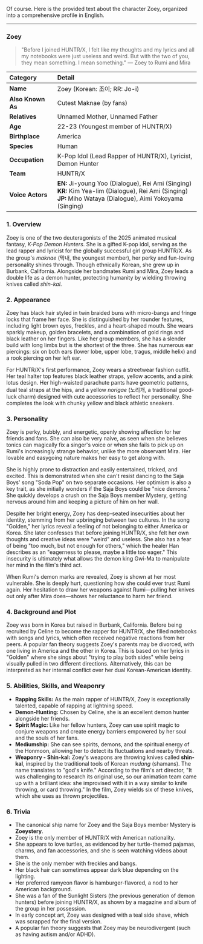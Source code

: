 Of course. Here is the provided text about the character Zoey, organized into a comprehensive profile in English.

---

### **Zoey**

> "Before I joined HUNTR/X, I felt like my thoughts and my lyrics and all my notebooks were just useless and weird. But with the two of you, they mean something. I mean something."
> — Zoey to Rumi and Mira

| Category          | Detail                                                                                                                                                                 |
| :---------------- | :--------------------------------------------------------------------------------------------------------------------------------------------------------------------- |
| **Name**          | Zoey (Korean: 조이; RR: Jo-i)                                                                                                                                          |
| **Also Known As** | Cutest Maknae (by fans)                                                                                                                                                |
| **Relatives**     | Unnamed Mother, Unnamed Father                                                                                                                                         |
| **Age**           | 22-23 (Youngest member of HUNTR/X)                                                                                                                                     |
| **Birthplace**    | America                                                                                                                                                                |
| **Species**       | Human                                                                                                                                                                  |
| **Occupation**    | K-Pop Idol (Lead Rapper of HUNTR/X), Lyricist, Demon Hunter                                                                                                            |
| **Team**          | HUNTR/X                                                                                                                                                                |
| **Voice Actors**  | **EN:** Ji-young Yoo (Dialogue), Rei Ami (Singing) <br> **KR:** Kim Yea-lim (Dialogue), Rei Ami (Singing) <br> **JP:** Miho Wataya (Dialogue), Aimi Yokoyama (Singing) |

### **1. Overview**

Zoey is one of the two deuteragonists of the 2025 animated musical fantasy, _K-Pop Demon Hunters_. She is a gifted K-pop idol, serving as the lead rapper and lyricist for the globally successful girl group HUNTR/X. As the group's _maknae_ (막내, the youngest member), her perky and fun-loving personality shines through. Though ethnically Korean, she grew up in Burbank, California. Alongside her bandmates Rumi and Mira, Zoey leads a double life as a demon hunter, protecting humanity by wielding throwing knives called _shin-kal_.

### **2. Appearance**

Zoey has black hair styled in twin braided buns with micro-bangs and fringe locks that frame her face. She is distinguished by her rounder features, including light brown eyes, freckles, and a heart-shaped mouth. She wears sparkly makeup, golden bracelets, and a combination of gold rings and black leather on her fingers. Like her group members, she has a slender build with long limbs but is the shortest of the three. She has numerous ear piercings: six on both ears (lower lobe, upper lobe, tragus, middle helix) and a rook piercing on her left ear.

For HUNTR/X's first performance, Zoey wears a streetwear fashion outfit. Her teal halter top features black leather straps, yellow accents, and a pink lotus design. Her high-waisted parachute pants have geometric patterns, dual teal straps at the hips, and a yellow _norigae_ (노리개, a traditional good-luck charm) designed with cute accessories to reflect her personality. She completes the look with chunky yellow and black athletic sneakers.

### **3. Personality**

Zoey is perky, bubbly, and energetic, openly showing affection for her friends and fans. She can also be very naive, as seen when she believes tonics can magically fix a singer's voice or when she fails to pick up on Rumi's increasingly strange behavior, unlike the more observant Mira. Her lovable and easygoing nature makes her easy to get along with.

She is highly prone to distraction and easily entertained, tricked, and excited. This is demonstrated when she can't resist dancing to the Saja Boys' song "Soda Pop" on two separate occasions. Her optimism is also a key trait, as she initially wonders if the Saja Boys could be "nice demons." She quickly develops a crush on the Saja Boys member Mystery, getting nervous around him and keeping a picture of him on her wall.

Despite her bright energy, Zoey has deep-seated insecurities about her identity, stemming from her upbringing between two cultures. In the song "Golden," her lyrics reveal a feeling of not belonging to either America or Korea. She later confesses that before joining HUNTR/X, she felt her own thoughts and creative ideas were "weird" and useless. She also has a fear of being "too much, but not enough for others," which the healer Han describes as an "eagerness to please, maybe a little too eager." This insecurity is ultimately what allows the demon king Gwi-Ma to manipulate her mind in the film's third act.

When Rumi's demon marks are revealed, Zoey is shown at her most vulnerable. She is deeply hurt, questioning how she could ever trust Rumi again. Her hesitation to draw her weapons against Rumi—pulling her knives out only after Mira does—shows her reluctance to harm her friend.

### **4. Background and Plot**

Zoey was born in Korea but raised in Burbank, California. Before being recruited by Celine to become the rapper for HUNTR/X, she filled notebooks with songs and lyrics, which often received negative reactions from her peers. A popular fan theory suggests Zoey's parents may be divorced, with one living in America and the other in Korea. This is based on her lyrics in "Golden" where she sings about "trying to play both sides" while being visually pulled in two different directions. Alternatively, this can be interpreted as her internal conflict over her dual Korean-American identity.

### **5. Abilities, Skills, and Weaponry**

- **Rapping Skills:** As the main rapper of HUNTR/X, Zoey is exceptionally talented, capable of rapping at lightning speed.
- **Demon-Hunting:** Chosen by Celine, she is an excellent demon hunter alongside her friends.
- **Spirit Magic:** Like her fellow hunters, Zoey can use spirit magic to conjure weapons and create energy barriers empowered by her soul and the souls of her fans.
- **Mediumship:** She can see spirits, demons, and the spiritual energy of the Honmoon, allowing her to detect its fluctuations and nearby threats.
- **Weaponry - Shin-kal:** Zoey's weapons are throwing knives called **shin-kal**, inspired by the traditional tools of Korean _mudang_ (shamans). The name translates to "god's knife." According to the film's art director, "It was challenging to research its original use, so our animation team came up with a brilliant idea: she improvised with it in a way similar to knife throwing, or card throwing." In the film, Zoey wields six of these knives, which she uses as thrown projectiles.

### **6. Trivia**

- The canonical ship name for Zoey and the Saja Boys member Mystery is **Zoeystery**.
- Zoey is the only member of HUNTR/X with American nationality.
- She appears to love turtles, as evidenced by her turtle-themed pajamas, charms, and fan accessories, and she is seen watching videos about them.
- She is the only member with freckles and bangs.
- Her black hair can sometimes appear dark blue depending on the lighting.
- Her preferred ramyeon flavor is hamburger-flavored, a nod to her American background.
- She was a fan of the Sunlight Sisters (the previous generation of demon hunters) before joining HUNTR/X, as shown by a magazine and album of the group in her possession.
- In early concept art, Zoey was designed with a teal side shave, which was scrapped for the final version.
- A popular fan theory suggests that Zoey may be neurodivergent (such as having autism and/or ADHD).
